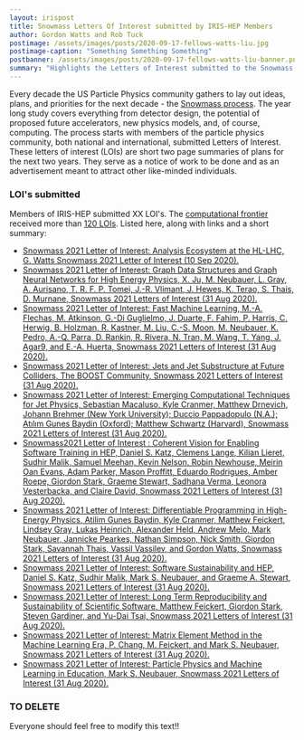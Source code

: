 ```yaml
---
layout: irispost
title: Snowmass Letters Of Interest submitted by IRIS-HEP Members
author: Gordon Watts and Rob Tuck
postimage: /assets/images/posts/2020-09-17-fellows-watts-liu.jpg
postimage-caption: "Something Something Something"
postbanner: /assets/images/posts/2020-09-17-fellows-watts-liu-banner.png
summary: "Highlights the Letters of Interest submitted to the Snowmass 2021 Process"
---
```


Every decade the US Particle Physics community gathers to lay out ideas, plans, and priorities for the next decade - the [Snowmass process](https://snowmass21.org/start). The year long study covers everything from detector design, the potential of proposed future accelerators, new physics models, and, of course, computing. The process starts with members of the particle physics community, both national and international, submitted Letters of Interest. These letters of interest (LOIs) are short two page summaries of plans for the next two years. They serve as a notice of work to be done and as an advertisement meant to attract other like-minded individuals.

### LOI's submitted

Members of IRIS-HEP submitted XX LOI's. The [computational frontier](https://snowmass21.org/computational/start) received more than [120 LOIs](https://www.snowmass21.org/docs/files/?dir=summaries/CompF). Listed here, along with links and a short summary:

- [Snowmass 2021 Letter of Interest: Analysis Ecosystem at the HL-LHC, G. Watts Snowmass 2021 Letter of Interest (10 Sep 2020).](https://www.snowmass21.org/docs/files/summaries/CompF/SNOWMASS21-CompF5_CompF7_Gordon_Watts-136.pdf)
- [Snowmass 2021 Letter of Interest: Graph Data Structures and Graph Neural Networks for High Energy Physics, X. Ju, M. Neubauer, L. Gray, A. Aurisano, T. R. F. P. Tomei, J.-R. Vlimant, J. Hewes, K. Terao, S. Thais, D. Murnane, Snowmass 2021 Letters of Interest (31 Aug 2020).](https://www.snowmass21.org/docs/files/summaries/CompF/SNOWMASS21-CompF3_CompF0-118.pdf)
- [Snowmass 2021 Letter of Interest: Fast Machine Learning, M.-A. Flechas, M. Atkinson, G.-Di Guglielmo, J. Duarte, F. Fahim, P. Harris, C. Herwig, B. Holzman, R. Kastner, M. Liu, C.-S. Moon, M. Neubauer, K. Pedro, A.-Q. Parra, D. Rankin, R. Rivera, N. Tran, M. Wang, T. Yang, J. Agar9, and E.-A. Huerta, Snowmass 2021 Letters of Interest (31 Aug 2020).](https://www.snowmass21.org/docs/files/summaries/CompF/SNOWMASS21-CompF3_CompF0-IF4_IF7-128.pdf)
- [Snowmass 2021 Letter of Interest: Jets and Jet Substructure at Future Colliders, The BOOST Community, Snowmass 2021 Letters of Interest (31 Aug 2020).](https://www.snowmass21.org/docs/files/summaries/EF/SNOWMASS21-EF5_EF7-TF7_TF0-IF6_IF3-CompF3_CompF0_Ben_Nachman-140.pdf)
- [Snowmass 2021 Letter of Interest: Emerging Computational Techniques for Jet Physics, Sebastian Macaluso, Kyle Cranmer, Matthew Drnevich, Johann Brehmer (New York University); Duccio Pappadopulo (N.A.); Atılım Gunes Baydin (Oxford); Matthew Schwartz (Harvard), Snowmass 2021 Letters of Interest (31 Aug 2020).](https://www.snowmass21.org/docs/files/summaries/CompF/SNOWMASS21-CompF2_CompF3-EF8_EF5_Kyle_Cranmer-046.pdf)
- [Snowmass2021 Letter of Interest : Coherent Vision for Enabling Software Training in HEP, Daniel S. Katz, Clemens Lange, Kilian Lieret, Sudhir Malik, Samuel Meehan, Kevin Nelson, Robin Newhouse, Meirin Oan Evans, Adam Parker, Mason Proffitt, Eduardo Rodrigues, Amber Roepe, Giordon Stark, Graeme Stewart, Sadhana Verma, Leonora Vesterbacka, and Claire David, Snowmass 2021 Letters of Interest (31 Aug 2020).](https://www.snowmass21.org/docs/files/summaries/CommF/SNOWMASS21-CommF4_CommF0-CompF0_CompF0_Samuel_Meehan-030.pdf)
- [Snowmass 2021 Letter of Interest: Differentiable Programming in High-Energy Physics, Atilim Gunes Baydin, Kyle Cranmer, Matthew Feickert, Lindsey Gray, Lukas Heinrich, Alexander Held, Andrew Melo, Mark Neubauer, Jannicke Pearkes, Nathan Simpson, Nick Smith, Giordon Stark, Savannah Thais, Vassil Vassilev, and Gordon Watts, Snowmass 2021 Letters of Interest (31 Aug 2020).](https://www.snowmass21.org/docs/files/summaries/CompF/SNOWMASS21-CompF5_CompF3_Gordon_Watts-046.pdf)
- [Snowmass 2021 Letter of Interest: Software Sustainability and HEP, Daniel S. Katz, Sudhir Malik, Mark S. Neubauer, and Graeme A. Stewart, Snowmass 2021 Letters of Interest (31 Aug 2020).](https://www.snowmass21.org/docs/files/summaries/CommF/SNOWMASS21-CommF0_CommF4-CompF0_CompF7_DanielSKatz-038.pdf)
- [Snowmass 2021 Letter of Interest: Long Term Reproducibility and Sustainability of Scientific Software, Matthew Feickert, Giordon Stark, Steven Gardiner, and Yu-Dai Tsai, Snowmass 2021 Letters of Interest (31 Aug 2020).](https://www.snowmass21.org/docs/files/summaries/CompF/SNOWMASS21-CompF7_CompF0_Matthew_Feickert-107.pdf)
- [Snowmass 2021 Letter of Interest: Matrix Element Method in the Machine Learning Era, P. Chang, M. Feickert, and Mark S. Neubauer, Snowmass 2021 Letters of Interest (31 Aug 2020).](https://www.snowmass21.org/docs/files/summaries/CompF/SNOWMASS21-CompF3_CompF5-EF0_EF0_Mark_Neubauer-121.pdf)
- [Snowmass 2021 Letter of Interest: Particle Physics and Machine Learning in Education, Mark S. Neubauer, Snowmass 2021 Letters of Interest (31 Aug 2020).](https://www.snowmass21.org/docs/files/summaries/CompF/SNOWMASS21-CompF3_CompF0-CommF0_CommF0_Mark_Neubauer-130.pdf)


### TO DELETE

Everyone should feel free to modify this text!!
